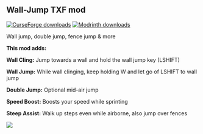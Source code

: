 <h2><strong>Wall-Jump TXF mod</strong></h2>
<p><a href="https://www.curseforge.com/minecraft/mc-mods/wall-jump-txf"><img src="https://cf.way2muchnoise.eu/full_909143_downloads.svg?badge_style=flat" alt="CurseForge downloads" /></a> <a href="https://modrinth.com/mod/wall-jump-txf"><img src="https://img.shields.io/badge/dynamic/json?color=2d2d2d&amp;colorA=17b85a&amp;style=flat-square&amp;label=&amp;suffix= downloads&amp;query=downloads&amp;url=https://api.modrinth.com/v2/project/oUoetxfR&amp;logo=modrinth&amp;logoColor=2d2d2d" alt="Modrinth downloads" /></a></p>

Wall jump, double jump, fence jump & more

<strong>This mod adds:</strong>

<strong>Wall Cling:</strong> Jump towards a wall and hold the wall jump key (LSHIFT)

<strong>Wall Jump:</strong> While wall clinging, keep holding W and let go of LSHIFT to wall jump

<strong>Double Jump:</strong> Optional mid-air jump

<strong>Speed Boost:</strong> Boosts your speed while sprinting

<strong>Steep Assist:</strong> Walk up steps even while airborne, also jump over fences

<img src="https://cdn.modrinth.com/data/oUoetxfR/images/ccab85538f124c14fc7b772ddaff7c4c4097593a.png">